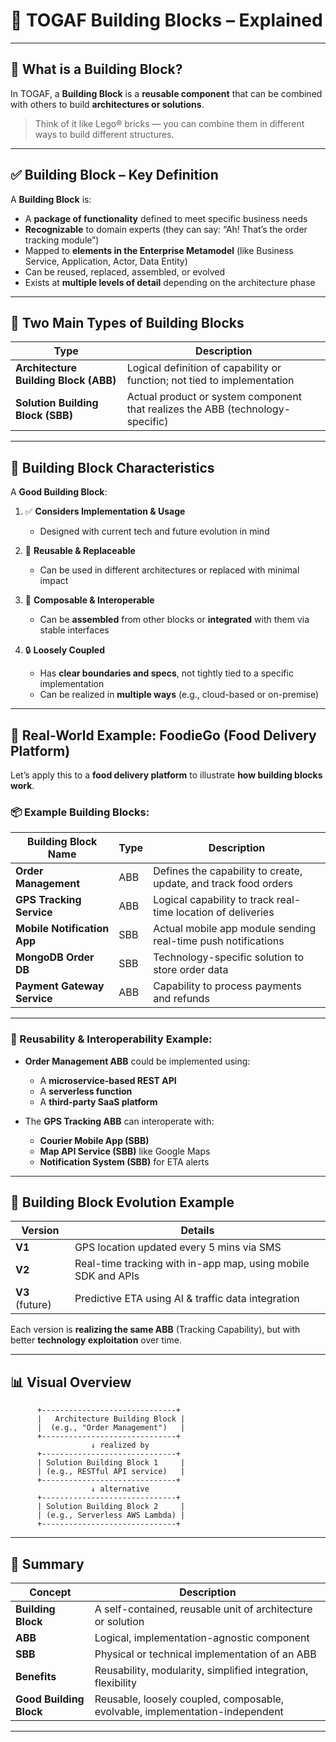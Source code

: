 # 🧱 TOGAF Building Blocks – Explained

---

## 📘 What is a **Building Block**?

In TOGAF, a **Building Block** is a **reusable component** that can be combined with others to build **architectures or solutions**.

> Think of it like Lego® bricks — you can combine them in different ways to build different structures.

---

## ✅ Building Block – Key Definition

A **Building Block** is:

* A **package of functionality** defined to meet specific business needs
* **Recognizable** to domain experts (they can say: “Ah! That’s the order tracking module”)
* Mapped to **elements in the Enterprise Metamodel** (like Business Service, Application, Actor, Data Entity)
* Can be reused, replaced, assembled, or evolved
* Exists at **multiple levels of detail** depending on the architecture phase

---

## 🧱 Two Main Types of Building Blocks

| Type                                  | Description                                                                    |
| ------------------------------------- | ------------------------------------------------------------------------------ |
| **Architecture Building Block (ABB)** | Logical definition of capability or function; not tied to implementation       |
| **Solution Building Block (SBB)**     | Actual product or system component that realizes the ABB (technology-specific) |

---

## 🧠 Building Block Characteristics

A **Good Building Block**:

1. ✅ **Considers Implementation & Usage**

   * Designed with current tech and future evolution in mind

2. 🔁 **Reusable & Replaceable**

   * Can be used in different architectures or replaced with minimal impact

3. 🧩 **Composable & Interoperable**

   * Can be **assembled** from other blocks or **integrated** with them via stable interfaces

4. 🔒 **Loosely Coupled**

   * Has **clear boundaries and specs**, not tightly tied to a specific implementation
   * Can be realized in **multiple ways** (e.g., cloud-based or on-premise)

---

## 🏢 Real-World Example: **FoodieGo** (Food Delivery Platform)

Let’s apply this to a **food delivery platform** to illustrate **how building blocks work**.

### 📦 Example Building Blocks:

| Building Block Name         | Type | Description                                                     |
| --------------------------- | ---- | --------------------------------------------------------------- |
| **Order Management**        | ABB  | Defines the capability to create, update, and track food orders |
| **GPS Tracking Service**    | ABB  | Logical capability to track real-time location of deliveries    |
| **Mobile Notification App** | SBB  | Actual mobile app module sending real-time push notifications   |
| **MongoDB Order DB**        | SBB  | Technology-specific solution to store order data                |
| **Payment Gateway Service** | ABB  | Capability to process payments and refunds                      |

---

### 🔁 Reusability & Interoperability Example:

* **Order Management ABB** could be implemented using:

  * A **microservice-based REST API**
  * A **serverless function**
  * A **third-party SaaS platform**

* The **GPS Tracking ABB** can interoperate with:

  * **Courier Mobile App (SBB)**
  * **Map API Service (SBB)** like Google Maps
  * **Notification System (SBB)** for ETA alerts

---

## 🔧 Building Block Evolution Example

| Version         | Details                                                       |
| --------------- | ------------------------------------------------------------- |
| **V1**          | GPS location updated every 5 mins via SMS                     |
| **V2**          | Real-time tracking with in-app map, using mobile SDK and APIs |
| **V3** (future) | Predictive ETA using AI & traffic data integration            |

Each version is **realizing the same ABB** (Tracking Capability), but with better **technology exploitation** over time.

---

## 📊 Visual Overview

```
      +------------------------------+
      |   Architecture Building Block |
      |  (e.g., "Order Management")   |
      +------------------------------+
                  ↓ realized by
      +------------------------------+
      | Solution Building Block 1     |
      | (e.g., RESTful API service)   |
      +------------------------------+
                  ↓ alternative
      +------------------------------+
      | Solution Building Block 2     |
      | (e.g., Serverless AWS Lambda) |
      +------------------------------+
```

---

## 📌 Summary

| Concept                 | Description                                                                  |
| ----------------------- | ---------------------------------------------------------------------------- |
| **Building Block**      | A self-contained, reusable unit of architecture or solution                  |
| **ABB**                 | Logical, implementation-agnostic component                                   |
| **SBB**                 | Physical or technical implementation of an ABB                               |
| **Benefits**            | Reusability, modularity, simplified integration, flexibility                 |
| **Good Building Block** | Reusable, loosely coupled, composable, evolvable, implementation-independent |

---


